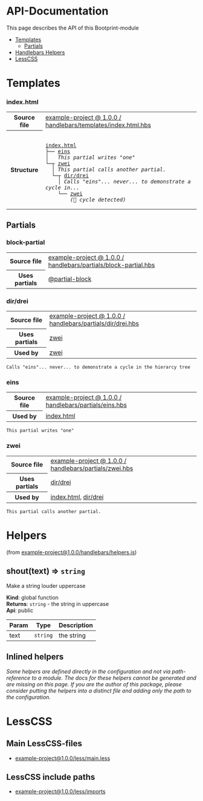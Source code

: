 
# API-Documentation

This page describes the API of this Bootprint-module

* [Templates](#templates)
  * [Partials](#partials)
* [Handlebars Helpers](#helpers)
* [LessCSS](#lesscss)
    
# Templates

    
<a name="template-indexhtml"></a>
### index.html

<table>
    <tr>
        <th>Source file</th>
        <td>
<a href="">example-project @ 1.0.0 / handlebars/templates/index.html.hbs</a>        </td>
    </tr>
        <tr>
            <th>Structure</th>
            <td>
<pre><code>
<a href="#template-indexhtml">index.html</a>
├── <a href="#partial-eins">eins</a>
│   <i>This partial writes "one"</i>
└─┬ <a href="#partial-zwei">zwei</a>
  │ <i>This partial calls another partial.</i>
  └─┬ <a href="#partial-dirdrei">dir/drei</a>
    │ <i>Calls "eins"... never... to demonstrate a cycle in...</i>
    └── <a href="#partial-zwei">zwei</a>
        <span title="cycle detected"><i>(&#x1F501; cycle detected)</i> </span>
</code></pre>    


</td>
        </tr>
</table>



    

## Partials

<a name="partial-block-partial"></a>
### block-partial

<table>
    <tr>
        <th>Source file</th>
        <td>
<a href="">example-project @ 1.0.0 / handlebars/partials/block-partial.hbs</a>        </td>
    </tr>
        <tr>
            <th>Uses partials</th>
            <td>
                    <a href="#partial-partial-block">@partial-block</a>
            </td>
        </tr>
</table>



<a name="partial-dirdrei"></a>
### dir/drei

<table>
    <tr>
        <th>Source file</th>
        <td>
<a href="">example-project @ 1.0.0 / handlebars/partials/dir/drei.hbs</a>        </td>
    </tr>
        <tr>
            <th>Uses partials</th>
            <td>
                    <a href="#partial-zwei">zwei</a>
            </td>
        </tr>
        <tr>
            <th>Used by</th>
            <td>
                    <a href="#partial-zwei">zwei</a>
            </td>
        </tr>
</table>

```
Calls "eins"... never... to demonstrate a cycle in the hierarcy tree
```

<a name="partial-eins"></a>
### eins

<table>
    <tr>
        <th>Source file</th>
        <td>
<a href="">example-project @ 1.0.0 / handlebars/partials/eins.hbs</a>        </td>
    </tr>
        <tr>
            <th>Used by</th>
            <td>
                    <a href="#template-indexhtml">index.html</a>
            </td>
        </tr>
</table>

```
This partial writes "one"
```

<a name="partial-zwei"></a>
### zwei

<table>
    <tr>
        <th>Source file</th>
        <td>
<a href="">example-project @ 1.0.0 / handlebars/partials/zwei.hbs</a>        </td>
    </tr>
        <tr>
            <th>Uses partials</th>
            <td>
                    <a href="#partial-dirdrei">dir/drei</a>
            </td>
        </tr>
        <tr>
            <th>Used by</th>
            <td>
                    <a href="#template-indexhtml">index.html</a>, 
                    <a href="#partial-dirdrei">dir/drei</a>
            </td>
        </tr>
</table>

```
This partial calls another partial.
```

     

# Helpers 

(from [example-project@1.0.0/handlebars/helpers.js]())

<a name="shout"></a>

## shout(text) ⇒ <code>string</code>
Make a string louder uppercase

**Kind**: global function  
**Returns**: <code>string</code> - the string in uppercase  
**Api**: public  

| Param | Type | Description |
| --- | --- | --- |
| text | <code>string</code> | the string |




## Inlined helpers 
    
*Some helpers are defined directly in the configuration and not via path-reference to a module.
The docs for these helpers cannot be generated and are missing on this page.
If you are the author of this package, please consider putting the helpers into a distinct file
and adding only the path to the configuration.*
    


# LessCSS 

## Main LessCSS-files

* [example-project@1.0.0/less/main.less]()  
    
## LessCSS include paths

* [example-project@1.0.0/less/imports]()


